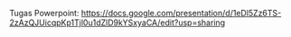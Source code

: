 Tugas Powerpoint: https://docs.google.com/presentation/d/1eDl5Zz6TS-2zAzQJUicqpKp1Tjl0u1dZlD9kYSxyaCA/edit?usp=sharing